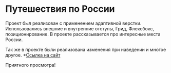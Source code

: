 # Путешествия по России

Проект был реализован с применением адаптивной верстки.
Использовались внешние и внутренние отступы, Грид, Флексбокс, позиционирование.
В проекте  рассказывается про интересные места России.

Так же в проекте были реализована изменения при наведении и многое другое.
*[Ссылка на сайт](https://daniel-pacheko.github.io/russian-travel/index.html)

Приятного просмотра!
